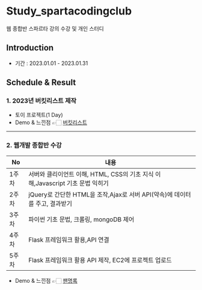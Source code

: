# Study_spartacodingclub
웹 종합반 스파르타 강의 수강 및 개인 스터디

## Introduction
- 기간 : 2023.01.01 - 2023.01.31

## Schedule & Result
### 1. 2023년 버킷리스트 제작
- 토이 프로젝트(1 Day)
- Demo & 느낀점 👉🏻 [버킷리스트](https://github.com/heeye-log/spartacodingclub/blob/main/bucketlist_site/README.md)

---

### 2. 웹개발 종합반 수강
|No|내용|
|------|---|
|1주차|서버와 클리이언트 이해, HTML, CSS의 기초 지식 이해,Javascript 기초 문법 익히기|
|2주차|jQuery로 간단한 HTML을 조작,Ajax로 서버 API(약속)에 데이터를 주고, 결과받기|
|3주차|파이썬 기초 문법, 크롤링, mongoDB 제어|
|4주차|Flask 프레임워크 활용,API 연결|
|5주차|Flask 프레임워크 활용 API 제작, EC2에 프로젝트 업로드|
- Demo & 느낀점 👉🏻 [팬명록](https://github.com/heeye-log/spartacodingclub/tree/main/homework/P_homework)
